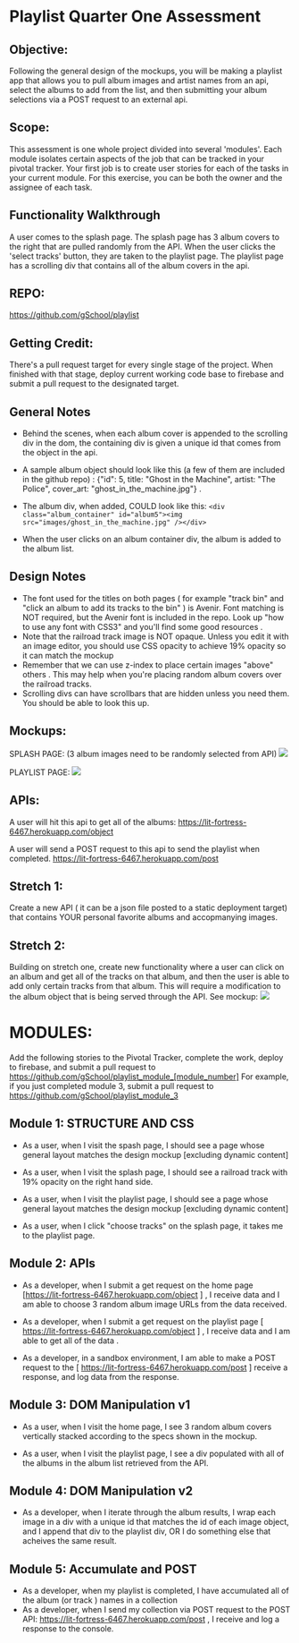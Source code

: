 # Playlist Quarter One Assessment


## Objective:
Following the general design of the mockups, you will be making a playlist app that allows you to pull album images and artist names from an api, select the albums to add from the list, and then submitting your album selections via a POST request to an external api.

## Scope:
This assessment is one whole project divided into several 'modules'. Each module isolates certain aspects of the job that can be tracked in your pivotal tracker. Your first job is to create user stories for each of the tasks in your current module.  For this exercise, you can be both the owner and the assignee of each task.

## Functionality Walkthrough
A user comes to the splash page. The splash page has 3 album covers to the right that are pulled randomly from the API.  When the user clicks the 'select tracks' button, they are taken to the playlist page.  The playlist page has a scrolling div that contains all of the album covers in the api.

## REPO:
https://github.com/gSchool/playlist

## Getting Credit:
There's a pull request target for every single stage of the project. When finished with that stage, deploy current working code base to firebase and submit a pull request to the designated target.


## General Notes

* Behind the scenes, when each album cover is appended to the scrolling div in the dom, the containing div is given a unique id that comes from the object in the api.  

* A sample album object should look like this (a few of them are included in the github repo)  :  {"id": 5, title: "Ghost in the Machine", artist: "The Police", cover_art: "ghost_in_the_machine.jpg"} .  

* The album div, when added, COULD look like this:
``` <div class="album_container" id="album5"><img src="images/ghost_in_the_machine.jpg" /></div> ```

* When the user clicks on an album container div, the album is added to the album list.

## Design Notes  
- The font used for the titles on both pages ( for example "track bin" and "click an album to add its tracks to the bin" ) is Avenir. Font matching is NOT required, but the Avenir font is included in the repo. Look up "how to use any font with CSS3" and you'll find some good resources .
- Note that the railroad track image is NOT opaque.  Unless you edit it with an image editor, you should use CSS opacity to achieve 19% opacity so it can match the mockup
- Remember that we can use z-index to place certain images "above" others .  This may help when you're placing random album covers over the railroad tracks.
- Scrolling divs can have scrollbars that are hidden unless you need them. You should be able to look this up.

## Mockups:
SPLASH PAGE:
(3 album images need to be randomly selected from API)
![](https://raw.githubusercontent.com/Nmuta/playlist/master/mockups/splash_page.png)

PLAYLIST PAGE:
![](https://raw.githubusercontent.com/Nmuta/playlist/master/mockups/playlist_page.png)

## APIs:
A user will hit this api to get all of the albums:
https://lit-fortress-6467.herokuapp.com/object

A user will send a POST request to this api to send the playlist when completed. https://lit-fortress-6467.herokuapp.com/post


## Stretch 1:
Create a new API ( it can be a json file posted to a static deployment target)  that contains YOUR personal favorite albums and accopmanying images.

## Stretch 2:
Building on stretch one, create new functionality where a user can click on an album and get all of the tracks on that album, and then the user is able to add only certain tracks from that album.  This will require a modification to the album object that is being served through the API. See mockup:
![](https://raw.githubusercontent.com/gSchool/playlist/master/mockups/playlist_stretch2.fw.png)



# MODULES:
Add the following stories to the Pivotal Tracker, complete the work, deploy to firebase, and submit a pull request to https://github.com/gSchool/playlist_module_[module_number]
For example, if you just completed module 3, submit a pull request to https://github.com/gSchool/playlist_module_3


## Module 1: STRUCTURE AND CSS

* As a user, when I visit the spash page, I should see a page whose general layout matches the design mockup [excluding dynamic content]

* As a user, when I visit the splash page, I should see a railroad track with 19% opacity on the right hand side.

* As a user, when I visit the playlist page, I should see a page whose general layout matches the design mockup [excluding dynamic content]

* As a user, when I click "choose tracks" on the splash page, it takes me to the playlist page.


## Module 2: APIs
* As a developer, when I submit a get request on the home page [https://lit-fortress-6467.herokuapp.com/object ] , I receive data and I am able to choose 3 random album image URLs from the data received.

* As a developer, when I submit a get request on the playlist page [ https://lit-fortress-6467.herokuapp.com/object ] , I receive data and I am able to get all of the data .

* As a developer, in a sandbox environment, I am able to make a POST request to the [ https://lit-fortress-6467.herokuapp.com/post ] receive a response, and log data from the response.

## Module 3: DOM Manipulation v1

* As a user, when I visit the home page, I see 3 random album covers vertically stacked according to the specs shown in the mockup.

* As a user, when I visit the playlist page, I see a div populated with all of the albums in the album list retrieved from the API.

## Module 4: DOM Manipulation v2

* As a developer, when I iterate through the album results, I wrap each image in a div with a unique id that matches the id of each image object, and I append that div to the playlist div, OR I do something else that acheives the same result.


## Module 5: Accumulate and POST

* As a developer, when my playlist is completed, I have accumulated all of the album (or track ) names in a collection
* As a developer, when I send my collection via POST request to the POST API: https://lit-fortress-6467.herokuapp.com/post , I receive and log a response to the console.
